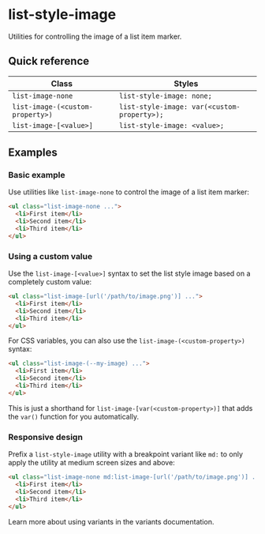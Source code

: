 # list-style-image

Utilities for controlling the image of a list item marker.

## Quick reference

| Class | Styles |
|-------|--------|
| `list-image-none` | `list-style-image: none;` |
| `list-image-(<custom-property>)` | `list-style-image: var(<custom-property>);` |
| `list-image-[<value>]` | `list-style-image: <value>;` |

## Examples

### Basic example

Use utilities like `list-image-none` to control the image of a list item marker:

```html
<ul class="list-image-none ...">
  <li>First item</li>
  <li>Second item</li>
  <li>Third item</li>
</ul>
```

### Using a custom value

Use the `list-image-[<value>]` syntax to set the list style image based on a completely custom value:

```html
<ul class="list-image-[url('/path/to/image.png')] ...">
  <li>First item</li>
  <li>Second item</li>
  <li>Third item</li>
</ul>
```

For CSS variables, you can also use the `list-image-(<custom-property>)` syntax:

```html
<ul class="list-image-(--my-image) ...">
  <li>First item</li>
  <li>Second item</li>
  <li>Third item</li>
</ul>
```

This is just a shorthand for `list-image-[var(<custom-property>)]` that adds the `var()` function for you automatically.

### Responsive design

Prefix a `list-style-image` utility with a breakpoint variant like `md:` to only apply the utility at medium screen sizes and above:

```html
<ul class="list-image-none md:list-image-[url('/path/to/image.png')] ...">
  <li>First item</li>
  <li>Second item</li>
  <li>Third item</li>
</ul>
```

Learn more about using variants in the variants documentation.


